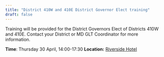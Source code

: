 ```yaml
---
title: "District 410W and 410E District Governor Elect training"
draft: false
---
```


Training will be provided for the District Governors Elect of Districts 410W and 410E. Contact your District or MD GLT Coordinator for more information.

**Time**: Thursday 30 April, 14:00-17:30
**Location:** [Riverside Hotel](/venue)
